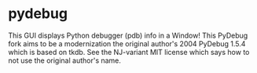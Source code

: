 # pydebug
This GUI displays Python debugger (pdb) info in a Window! This PyDebug fork aims to be a modernization the original author's 2004 PyDebug 1.5.4 which is based on tkdb. See the NJ-variant MIT license which says how to not use the original author's name.
